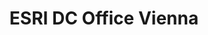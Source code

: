 ---
dateStart: 2005-09-01
dateEnd: 2005-09-30
title: "ESRI DC Office Vienna"
venue: "ESRI DC Office Vienna"
organizer: Deborah MacPherson
credit: "Places & Spaces"
city: "Washington, DC"
state:
country: USA
pdfLink:
venueImages:
 - sm: image01.sm.jpg
   lg: image01.lg.jpg
 - sm: image02.sm.jpg
   lg: image02.lg.jpg
 - sm: image03.sm.jpg
   lg: image03.lg.jpg
 - sm: image04.sm.jpg
   lg: image04.lg.jpg
 - sm: image05.sm.jpg
   lg: image05.lg.jpg
 - sm: image06.sm.jpg
   lg: image06.lg.jpg
 - sm: image07.sm.jpg
   lg: image07.lg.jpg
---